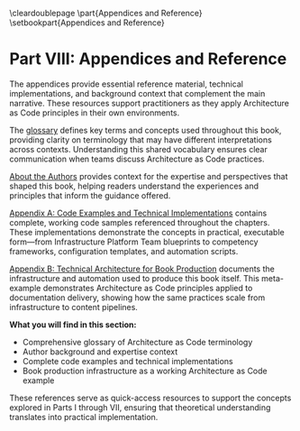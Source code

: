 \cleardoublepage
\part{Appendices and Reference}
\setbookpart{Appendices and Reference}

# Part VIII: Appendices and Reference

The appendices provide essential reference material, technical implementations, and background context that complement the main narrative. These resources support practitioners as they apply Architecture as Code principles in their own environments.

The [glossary](28_glossary.md) defines key terms and concepts used throughout this book, providing clarity on terminology that may have different interpretations across contexts. Understanding this shared vocabulary ensures clear communication when teams discuss Architecture as Code practices.

[About the Authors](29_about_the_authors.md) provides context for the expertise and perspectives that shaped this book, helping readers understand the experiences and principles that inform the guidance offered.

[Appendix A: Code Examples and Technical Implementations](30_appendix_code_examples.md) contains complete, working code samples referenced throughout the chapters. These implementations demonstrate the concepts in practical, executable form—from Infrastructure Platform Team blueprints to competency frameworks, configuration templates, and automation scripts.

[Appendix B: Technical Architecture for Book Production](31_technical_architecture.md) documents the infrastructure and automation used to produce this book itself. This meta-example demonstrates Architecture as Code principles applied to documentation delivery, showing how the same practices scale from infrastructure to content pipelines.

**What you will find in this section:**

- Comprehensive glossary of Architecture as Code terminology
- Author background and expertise context
- Complete code examples and technical implementations
- Book production infrastructure as a working Architecture as Code example

These references serve as quick-access resources to support the concepts explored in Parts I through VII, ensuring that theoretical understanding translates into practical implementation.
